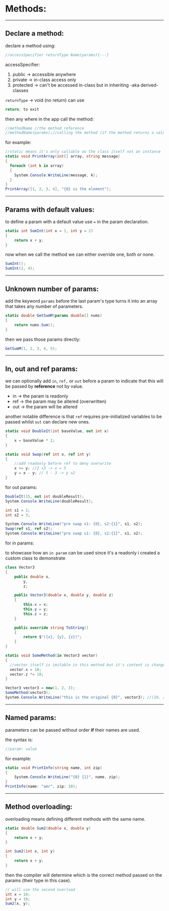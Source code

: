 <!-- @format -->

# Methods:

---

## Declare a method:

declare a method using:

```csharp
//accessSpecifier returnType Name(params){---}
```

accessSpecifier:

1. public -> accessible anywhere
2. private -> in-class access only
3. protected -> can't be accessed in-class but in inheriting -aka derived- classes

`returnType` -> void (no return) can use

```csharp
return; to exit
```

then any where in the app call the method:

```csharp
//methodName //the method reference
//methodName(params);//calling the method (if the method returns a value this becomes a value)
```

for example:

```csharp
//static means it's only callable on the class itself not an instance
static void PrintArray(int[] array, string message)
{
  foreach (int k in array)
  {
    System.Console.WriteLine(message, k);
  }
}
PrintArray([1, 2, 3, 4], "{0} is the element");
```

---

## Params with default values:

to define a param with a default value use `=` in the param declaration.

```csharp
static int SumInt(int x = 1, int y = 2)
{
    return x + y;
}
```

now when we call the method we can either override one, both or none.

```csharp
SumInt();
SumInt(2, 4);
```

---

## Unknown number of params:

add the keyword `params` before the last param's type turns it into an array that takes any number of parameters.

```csharp
static double GetSumM(params double[] nums)
{
    return nums.Sum();
}
```

then we pass those params directly:

```csharp
GetSumM(1, 2, 3, 4, 5);
```

---

## In, out and ref params:

we can optionally add `in`, `ref,` or `out` before a param to indicate that this will be passed by **reference** not by value.

- in -> the param is readonly
- ref -> the param may be altered (overwritten)
- out -> the param will be altered

another notable difference is that `ref` requires pre-initialized variables to be passed whilst `out` can declare new ones.

```csharp
static void DoubleIt(int baseValue, out int x)
{
    x = baseValue * 2;
}

static void Swap(ref int x, ref int y)
{
    //add readonly before ref to deny overwrite
    x += y; //2 +3 -> x = 5
    y = x - y; // 5 - 3 -> y =2
}
```

for out params:

```csharp
DoubleIt(15, out int doubleResult);
System.Console.WriteLine(doubleResult);

int s1 = 1;
int s2 = 3;

System.Console.WriteLine("pre swap s1: {0}, s2:{1}", s1, s2);
Swap(ref s1, ref s2);
System.Console.WriteLine("pre swap s1: {0}, s2:{1}", s1, s2);
```

for in params:

to showcase how an `in param` can be used since it's a readonly i created a custom class to demonstrate

```csharp
class Vector3
{
    public double x,
        y,
        z;

    public Vector3(double x, double y, double z)
    {
        this.x = x;
        this.y = y;
        this.z = z;
    }

    public override string ToString()
    {
        return $"({x}, {y}, {z})";
    }
}

```

```csharp
static void SomeMethod(in Vector3 vector)
{
  //vector itself is imitable in this method but it's content is changeable
  vector.x = 10;
  vector.z *= 10;
}
```

```csharp
Vector3 vector3 = new(1, 2, 3);
SomeMethod(vector3);
System.Console.WriteLine("this is the original {0}", vector3); //(10, 2, 30)
```

---

## Named params:

parameters can be passed without order **if** their names are used.

the syntax is:

```csharp
//param: value
```

for example:

```csharp
static void PrintInfo(string name, int zip)
{
    System.Console.WriteLine("{0} {1}", name, zip);
}
PrintInfo(name: "amr", zip: 10);
```

---

## Method overloading:

overloading means defining different methods with the same name.

```csharp
static double Sum2(double x, double y)
{
    return x + y;
}

int Sum2(int x, int y)
{
    return x + y;
}
```

then the compiler will determine which is the correct method passed on the params (their type in this case).

```csharp
// will use the second overload
int x = 10;
int y = 10;
Sum2(x, y);
```
